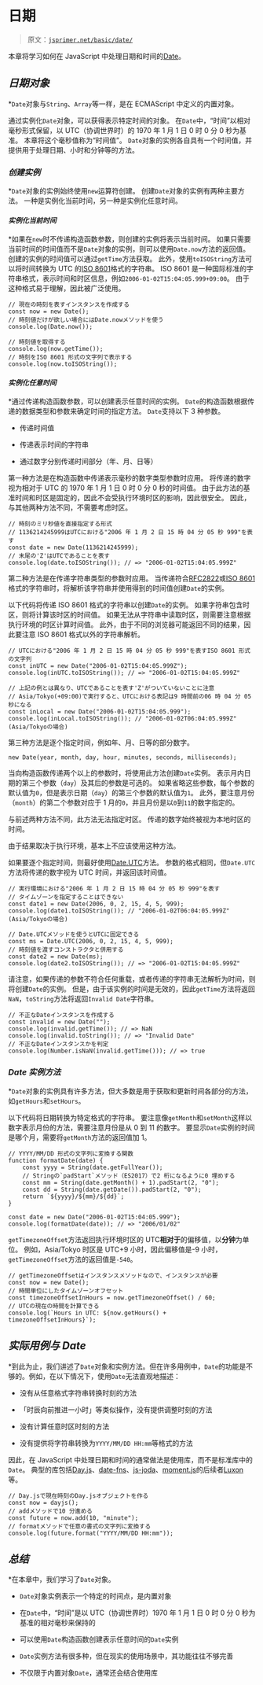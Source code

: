 # 日期

> 原文：[`jsprimer.net/basic/date/`](https://jsprimer.net/basic/date/)

本章将学习如何在 JavaScript 中处理日期和时间的[Date](https://developer.mozilla.org/ja/docs/Web/JavaScript/Reference/Global_Objects/Date)。

## [](#date-object)*日期对象*

*`Date`对象与`String`、`Array`等一样，是在 ECMAScript 中定义的内置对象。

通过实例化`Date`对象，可以获得表示特定时间的对象。 在`Date`中，“时间”以相对毫秒形式保留，以 UTC（协调世界时）的 1970 年 1 月 1 日 0 时 0 分 0 秒为基准。 本章将这个毫秒值称为“时间值”。 `Date`对象的实例各自具有一个时间值，并提供用于处理日期、小时和分钟等的方法。

### [](#create-instance)*创建实例*

*`Date`对象的实例始终使用`new`运算符创建。 创建`Date`对象的实例有两种主要方法。 一种是实例化当前时间，另一种是实例化任意时间。

#### [](#instance-current-time)*实例化当前时间*

*如果在`new`时不传递构造函数参数，则创建的实例将表示当前时间。 如果只需要当前时间的时间值而不是`Date`对象的实例，则可以使用`Date.now`方法的返回值。 创建的实例的时间值可以通过`getTime`方法获取。 此外，使用`toISOString`方法可以将时间转换为 UTC 的[ISO 8601](https://ja.wikipedia.org/wiki/ISO_8601)格式的字符串。 ISO 8601 是一种国际标准的字符串格式，表示时间和时区信息，例如`2006-01-02T15:04:05.999+09:00`。 由于这种格式易于理解，因此被广泛使用。

```
// 現在の時刻を表すインスタンスを作成する
const now = new Date();
// 時刻値だけが欲しい場合にはDate.nowメソッドを使う
console.log(Date.now());

// 時刻値を取得する
console.log(now.getTime());
// 時刻をISO 8601 形式の文字列で表示する
console.log(now.toISOString()); 
```

#### [](#instance-any-time)*实例化任意时间*

*通过传递构造函数参数，可以创建表示任意时间的实例。 `Date`的构造函数根据传递的数据类型和参数来确定时间的指定方法。 `Date`支持以下 3 种参数。

+   传递时间值

+   传递表示时间的字符串

+   通过数字分别传递时间部分（年、月、日等）

第一种方法是在构造函数中传递表示毫秒的数字类型参数时应用。 将传递的数字视为相对于 UTC 的 1970 年 1 月 1 日 0 时 0 分 0 秒的时间值。 由于此方法的基准时间和时区是固定的，因此不会受执行环境时区的影响，因此很安全。 因此，与其他两种方法不同，不需要考虑时区。

```
// 時刻のミリ秒値を直接指定する形式
// 1136214245999はUTCにおける"2006 年 1 月 2 日 15 時 04 分 05 秒 999"を表す
const date = new Date(1136214245999);
// 末尾の'Z'はUTCであることを表す
console.log(date.toISOString()); // => "2006-01-02T15:04:05.999Z" 
```

第二种方法是在传递字符串类型的参数时应用。 当传递符合[RFC2822](https://www.rfc-editor.org/rfc/rfc2822#section-3.3)或[ISO 8601](https://ja.wikipedia.org/wiki/ISO_8601)格式的字符串时，将解析该字符串并使用得到的时间值创建`Date`的实例。

以下代码将传递 ISO 8601 格式的字符串以创建`Date`的实例。 如果字符串包含时区，则将计算该时区的时间值。 如果无法从字符串中读取时区，则需要注意根据执行环境的时区计算时间值。 此外，由于不同的浏览器可能返回不同的结果，因此要注意 ISO 8601 格式以外的字符串解析。

```
// UTCにおける"2006 年 1 月 2 日 15 時 04 分 05 秒 999"を表すISO 8601 形式の文字列
const inUTC = new Date("2006-01-02T15:04:05.999Z");
console.log(inUTC.toISOString()); // => "2006-01-02T15:04:05.999Z"

// 上記の例とは異なり、UTCであることを表す'Z'がついていないことに注意
// Asia/Tokyo(+09:00)で実行すると、UTCにおける表記は9 時間前の06 時 04 分 05 秒になる
const inLocal = new Date("2006-01-02T15:04:05.999");
console.log(inLocal.toISOString()); // "2006-01-02T06:04:05.999Z" (Asia/Tokyoの場合) 
```

第三种方法是逐个指定时间，例如年、月、日等的部分数字。

```
new Date(year, month, day, hour, minutes, seconds, milliseconds); 
```

当向构造函数传递两个以上的参数时，将使用此方法创建`Date`实例。 表示月内日期的第三个参数（`day`）及其后的参数是可选的。 如果省略这些参数，每个参数的默认值为`0`，但是表示日期（`day`）的第三个参数的默认值为`1`。 此外，要注意月份（`month`）的第二个参数对应于 1 月的`0`，并且月份是以`0`到`11`的数字指定的。

与前述两种方法不同，此方法无法指定时区。 传递的数字始终被视为本地时区的时间。

由于结果取决于执行环境，基本上不应该使用这种方法。

如果要逐个指定时间，则最好使用[Date.UTC](https://developer.mozilla.org/ja/docs/Web/JavaScript/Reference/Global_Objects/Date/UTC)方法。 参数的格式相同，但`Date.UTC`方法将传递的数字视为 UTC 时间，并返回该时间值。

```
// 実行環境における"2006 年 1 月 2 日 15 時 04 分 05 秒 999"を表す
// タイムゾーンを指定することはできない
const date1 = new Date(2006, 0, 2, 15, 4, 5, 999);
console.log(date1.toISOString()); // "2006-01-02T06:04:05.999Z" (Asia/Tokyoの場合)

// Date.UTCメソッドを使うとUTCに固定できる
const ms = Date.UTC(2006, 0, 2, 15, 4, 5, 999);
// 時刻値を渡すコンストラクタと併用する
const date2 = new Date(ms);
console.log(date2.toISOString()); // => "2006-01-02T15:04:05.999Z" 
```

请注意，如果传递的参数不符合任何重载，或者传递的字符串无法解析为时间，则将创建`Date`的实例。 但是，由于该实例的时间是无效的，因此`getTime`方法将返回`NaN`，`toString`方法将返回`Invalid Date`字符串。

```
// 不正なDateインスタンスを作成する
const invalid = new Date("");
console.log(invalid.getTime()); // => NaN
console.log(invalid.toString()); // => "Invalid Date"
// 不正なDateインスタンスかを判定
console.log(Number.isNaN(invalid.getTime())); // => true 
```

### [](#instance-method)*Date 实例方法*

*`Date`对象的实例具有许多方法，但大多数是用于获取和更新时间各部分的方法，如`getHours`和`setHours`。

以下代码将日期转换为特定格式的字符串。 要注意像`getMonth`和`setMonth`这样以数字表示月份的方法，需要注意月份是从 0 到 11 的数字。 要显示`Date`实例的时间是哪个月，需要将`getMonth`方法的返回值加 1。

```
// YYYY/MM/DD 形式の文字列に変換する関数
function formatDate(date) {
    const yyyy = String(date.getFullYear());
    // Stringの`padStart`メソッド（ES2017）で2 桁になるように0 埋めする
    const mm = String(date.getMonth() + 1).padStart(2, "0");
    const dd = String(date.getDate()).padStart(2, "0");
    return `${yyyy}/${mm}/${dd}`;
}

const date = new Date("2006-01-02T15:04:05.999");
console.log(formatDate(date)); // => "2006/01/02" 
```

`getTimezoneOffset`方法返回执行环境时区的 UTC**相对于**的偏移值，以**分钟**为单位。 例如，Asia/Tokyo 时区是 UTC+9 小时，因此偏移值是-9 小时，`getTimezoneOffset`方法的返回值是`-540`。

```
// getTimezoneOffsetはインスタンスメソッドなので、インスタンスが必要
const now = new Date();
// 時間単位にしたタイムゾーンオフセット
const timezoneOffsetInHours = now.getTimezoneOffset() / 60;
// UTCの現在の時間を計算できる
console.log(`Hours in UTC: ${now.getHours() + timezoneOffsetInHours}`); 
```

## [](#usecase)*实际用例与 Date*

*到此为止，我们讲述了`Date`对象和实例方法。但在许多用例中，`Date`的功能是不够的。例如，在以下情况下，使用`Date`无法直观地描述：

+   没有从任意格式字符串转换时刻的方法

+   「时辰向前推进一小时」等类似操作，没有提供调整时刻的方法

+   没有计算任意时区时刻的方法

+   没有提供将字符串转换为`YYYY/MM/DD HH:mm`等格式的方法

因此，在 JavaScript 中处理日期和时间的通常做法是使用库，而不是标准库中的`Date`。 典型的库包括[Day.js](https://day.js.org/)、[date-fns](https://date-fns.org/)、[js-joda](https://github.com/js-joda/js-joda)、[moment.js](https://momentjs.com/)的后续者[Luxon](https://github.com/moment/luxon/)等。

```
// Day.jsで現在時刻のDay.jsオブジェクトを作る
const now = dayjs();
// addメソッドで10 分進める
const future = now.add(10, "minute");
// formatメソッドで任意の書式の文字列に変換する
console.log(future.format("YYYY/MM/DD HH:mm")); 
```

## [](#conclusion)*总结*

*在本章中，我们学习了`Date`对象。

+   `Date`对象实例表示一个特定的时间点，是内置对象

+   在`Date`中，“时间”是以 UTC（协调世界时）1970 年 1 月 1 日 0 时 0 分 0 秒为基准的相对毫秒来保持的

+   可以使用`Date`构造函数创建表示任意时间的`Date`实例

+   `Date`实例方法有很多种，但在现实的使用场景中，其功能往往不够完善

+   不仅限于内置对象`Date`，通常还会结合使用库
